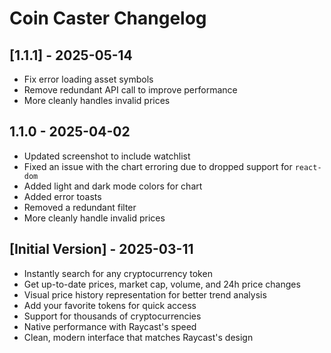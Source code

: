 # Coin Caster Changelog

## [1.1.1] - 2025-05-14

- Fix error loading asset symbols
- Remove redundant API call to improve performance
- More cleanly handles invalid prices

## 1.1.0 - 2025-04-02

- Updated screenshot to include watchlist
- Fixed an issue with the chart erroring due to dropped support for `react-dom`
- Added light and dark mode colors for chart
- Added error toasts
- Removed a redundant filter
- More cleanly handle invalid prices

## [Initial Version] - 2025-03-11

- Instantly search for any cryptocurrency token
- Get up-to-date prices, market cap, volume, and 24h price changes
- Visual price history representation for better trend analysis
- Add your favorite tokens for quick access
- Support for thousands of cryptocurrencies
- Native performance with Raycast's speed
- Clean, modern interface that matches Raycast's design
